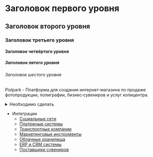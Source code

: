 # Заголовок первого уровня
## Заголовок второго уровня
### Заголовок третьего уровня
#### Заголовок четвёртого уровня
##### Заголовок пятого уровня
###### Заголовок шестого уровня

Pixlpark - Платформа для создания интернет-магазина по продаже фотопродукции, полиграфии, бизнес‑сувениров и услуг копицентра.

<details>
<summary>Необходимо сделать</summary>

- Расписать подробно, какие изменения и последствия будут при переключении каждых настроек.
- Добавить описание и скрины для вебхуков. А так же пример настройки.
- Раздел "Печать / Настройка / Шрифты" добавилась возможность загружать и импортировать шрифты, а так же отключать их использование на сайте.
- Описать подробно процесс наименования папки в выходном файле заказа. Параметры должны быть указаны сразу в трёх местах: на уровне категории (настройки), на уровне продукта (настройки) и на странице "Управление заказами".

</details>

- Интеграции
	- [Социальные сети](/integration/socials.md)
	- [Платежные системы](/integration/payments.md)
	- [Транспортные компании](/integration/shippings.md)
	- [Маркетинговые инструменты](/integration/marketing.md)
	- [Облачные хранилища](/integration/drives.md)
	- [ERP и CRM системы](/integration/crm.md)
	- [Поставщики сувениров](/integration/gifts.md)
